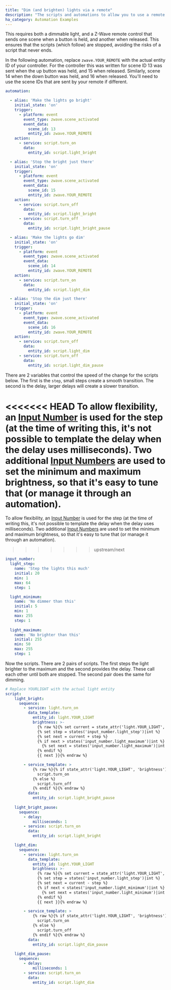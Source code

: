 ```yaml
---
title: "Dim (and brighten) lights via a remote"
description: "The scripts and automations to allow you to use a remote to dim and brighten a light"
ha_category: Automation Examples
---
```


This requires both a dimmable light, and a Z-Wave remote control that sends one scene when a button is held, and another when released. This ensures that the scripts (which follow) are stopped, avoiding the risks of a script that never ends.

In the following automation, replace `zwave.YOUR_REMOTE` with the actual entity ID of your controller. For the controller this was written for scene ID 13 was sent when the up button was held, and 15 when released. Similarly, scene 14 when the down button was held, and 16 when released. You'll need to use the scene IDs that are sent by your remote if different.

```yaml
automation: 

  - alias: 'Make the lights go bright'
    initial_state: 'on'
    trigger:
      - platform: event
        event_type: zwave.scene_activated
        event_data:
          scene_id: 13
          entity_id: zwave.YOUR_REMOTE
    action:
      - service: script.turn_on
        data:
          entity_id: script.light_bright

  - alias: 'Stop the bright just there'
    initial_state: 'on'
    trigger:
      - platform: event
        event_type: zwave.scene_activated
        event_data:
          scene_id: 15
          entity_id: zwave.YOUR_REMOTE
    action:
      - service: script.turn_off
        data:
          entity_id: script.light_bright
      - service: script.turn_off
        data:
          entity_id: script.light_bright_pause

  - alias: 'Make the lights go dim'
    initial_state: 'on'
    trigger:
      - platform: event
        event_type: zwave.scene_activated
        event_data:
          scene_id: 14
          entity_id: zwave.YOUR_REMOTE
    action:
      - service: script.turn_on
        data:
          entity_id: script.light_dim

  - alias: 'Stop the dim just there'
    initial_state: 'on'
    trigger:
      - platform: event
        event_type: zwave.scene_activated
        event_data:
          scene_id: 16
          entity_id: zwave.YOUR_REMOTE
    action:
      - service: script.turn_off
        data:
          entity_id: script.light_dim
      - service: script.turn_off
        data:
          entity_id: script.light_dim_pause
```

There are 2 variables that control the speed of the change for the scripts below. The first is the `step`, small steps create a smooth transition. The second is the delay, larger delays will create a slower transition.

<<<<<<< HEAD
To allow flexibility, an [Input Number](/components/input_number/) is used for the step (at the time of writing this, it's not possible to template the delay when the delay uses milliseconds). Two additional [Input Numbers](/components/input_number/) are used to set the minimum and maximum brightness, so that it's easy to tune that (or manage it through an automation).
=======
To allow flexibility, an [Input Number](/integrations/input_number/) is used for the step (at the time of writing this, it's not possible to template the delay when the delay uses milliseconds). Two additional [Input Numbers](/integrations/input_number/) are used to set the minimum and maximum brightness, so that it's easy to tune that (or manage it through an automation).
>>>>>>> upstream/next

```yaml
input_number:
  light_step:
    name: 'Step the lights this much'
    initial: 20
    min: 1
    max: 64
    step: 1

  light_minimum:
    name: 'No dimmer than this'
    initial: 5
    min: 1
    max: 255
    step: 1
    
  light_maximum:
    name: 'No brighter than this'
    initial: 255
    min: 50
    max: 255
    step: 1
```

Now the scripts. There are 2 pairs of scripts. The first steps the light brighter to the maximum and the second provides the delay. These call each other until both are stopped. The second pair does the same for dimming.

```yaml
# Replace YOURLIGHT with the actual light entity
script:
    light_bright:
      sequence:
        - service: light.turn_on
          data_template:
            entity_id: light.YOUR_LIGHT
            brightness: >-
              {% raw %}{% set current = state_attr('light.YOUR_LIGHT', 'brightness')|default(0)|int %}
              {% set step = states('input_number.light_step')|int %}
              {% set next = current + step %}
              {% if next > states('input_number.light_maximum')|int %}
                {% set next = states('input_number.light_maximum')|int %}
              {% endif %}
              {{ next }}{% endraw %}

        - service_template: >
            {% raw %}{% if state_attr('light.YOUR_LIGHT', 'brightness')|default(0)|int < states('input_number.light_maximum')|int %}
              script.turn_on
            {% else %}
              script.turn_off
            {% endif %}{% endraw %}
          data:
            entity_id: script.light_bright_pause
        
    light_bright_pause:
      sequence:
        - delay:
            milliseconds: 1
        - service: script.turn_on
          data:
            entity_id: script.light_bright

    light_dim:
      sequence:
        - service: light.turn_on
          data_template:
            entity_id: light.YOUR_LIGHT
            brightness: >-
              {% raw %}{% set current = state_attr('light.YOUR_LIGHT', 'brightness')|default(0)|int %}
              {% set step = states('input_number.light_step')|int %}
              {% set next = current - step %}
              {% if next < states('input_number.light_minimum')|int %}
                {% set next = states('input_number.light_minimum')|int %}
              {% endif %}
              {{ next }}{% endraw %}

        - service_template: >
            {% raw %}{% if state_attr('light.YOUR_LIGHT', 'brightness')|default(0)|int > states('input_number.light_minimum')|int %}
              script.turn_on
            {% else %}
              script.turn_off
            {% endif %}{% endraw %}
          data:
            entity_id: script.light_dim_pause
        
    light_dim_pause:
      sequence:
        - delay:
            milliseconds: 1
        - service: script.turn_on
          data:
            entity_id: script.light_dim
```
